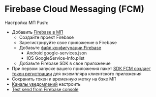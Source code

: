 # Firebase Cloud Messaging (FCM)

Настройка МП Push:

- Добавить [Firebase в МП](https://firebase.google.com/docs/android/setup?hl=ru)
  - Создайте проект Firebase
  - Зарегистрируйте свое приложение в Firebase
  - Добавьте [файл конфигурации Firebase](https://firebase.google.com/docs/projects/learn-more?hl=ru#config-files-objects)
    - Android google-services.json
    - IOS GoogleService-Info.plist
  - Добавьте Firebase SDK в свое приложение
- При первом запуске вашего приложения пакет [SDK FCM создает токен регистрации](https://firebase.google.com/docs/cloud-messaging/android/client#sample-register) для экземпляра клиентского приложения
- Сохранить токен и временную метку на бэке МП
- [Каналы уведомлений](https://firebase.google.com/docs/cloud-messaging/android/client?hl=ru) настроить
- [Test send from Firebase console](https://github.com/firebase/quickstart-android/tree/master/messaging)

